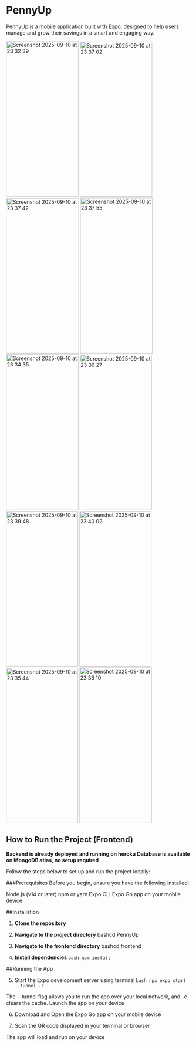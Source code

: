 
# PennyUp

PennyUp is a mobile application built with Expo, designed to help users manage and grow their savings in a smart and engaging way.

<img width="197" height="424" alt="Screenshot 2025-09-10 at 23 32 39" src="https://github.com/user-attachments/assets/396677d4-c2d9-4920-ba9f-a07cf5041ffd" />
<img width="197" height="422" alt="Screenshot 2025-09-10 at 23 37 02" src="https://github.com/user-attachments/assets/e490b95c-be58-4153-91a3-34bcad58fb2c" />
<img width="198" height="423" alt="Screenshot 2025-09-10 at 23 37 42" src="https://github.com/user-attachments/assets/5fbe5479-fdb5-4034-af27-26de6611963f" />
<img width="197" height="424" alt="Screenshot 2025-09-10 at 23 37 55" src="https://github.com/user-attachments/assets/f89c5672-2da8-4574-add3-ffc6c15f841f" />
<img width="197" height="424" alt="Screenshot 2025-09-10 at 23 34 35" src="https://github.com/user-attachments/assets/9fdc48bd-eb03-4261-93ef-8f9a0dd88595" />
<img width="196" height="423" alt="Screenshot 2025-09-10 at 23 39 27" src="https://github.com/user-attachments/assets/1c9376f2-8198-42ef-8598-6ccbf8e7180c" />
<img width="196" height="423" alt="Screenshot 2025-09-10 at 23 39 48" src="https://github.com/user-attachments/assets/a87d16f9-647b-4afa-a6d1-6bb066a62463" />

<img width="196" height="423" alt="Screenshot 2025-09-10 at 23 40 02" src="https://github.com/user-attachments/assets/9f31fb1d-a1f7-4896-a56d-eaba9efe53e6" />
<img width="196" height="423" alt="Screenshot 2025-09-10 at 23 35 44" src="https://github.com/user-attachments/assets/d170f176-82bc-40d1-a24f-46d8b94c7665" />
<img width="197" height="424" alt="Screenshot 2025-09-10 at 23 36 10" src="https://github.com/user-attachments/assets/bf1c394c-1ae3-415a-baa0-547832088fcf" />




## How to Run the Project (Frontend)

**Backend is already deployed and running on heroku**
**Database is available on MongoDB atlas, no setup required**

Follow the steps below to set up and run the project locally:

###Prerequisites
Before you begin, ensure you have the following installed:

Node.js (v14 or later)
npm or yarn
Expo CLI
Expo Go app on your mobile device

##Installation

1. **Clone the repository**


2. **Navigate to the project directory**
bashcd PennyUp

3. **Navigate to the frontend directory**
bashcd frontend

4. **Install dependencies**
```bash npm install```

 ##Running the App

5. Start the Expo development server using terminal
```bash npx expo start --tunnel -c ```

The --tunnel flag allows you to run the app over your local network, and -c clears the cache.
Launch the app on your device

6. Download and Open the Expo Go app on your mobile device

7. Scan the QR code displayed in your terminal or browser

The app will load and run on your device
